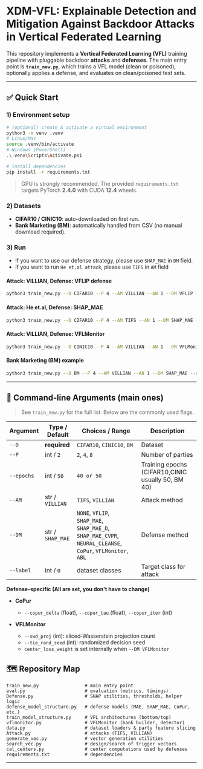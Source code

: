 # XDM-VFL: Explainable Detection and Mitigation Against Backdoor Attacks in Vertical Federated Learning

This repository implements a **Vertical Federated Learning (VFL)** training pipeline with pluggable backdoor **attacks** and **defenses**. The main entry point is **`train_new.py`**, which trains a VFL model (clean or poisoned), optionally applies a defense, and evaluates on clean/poisoned test sets.

---

## ✅ Quick Start

### 1) Environment setup

```bash
# (optional) create & activate a virtual environment
python3 -m venv .venv
# Linux/Mac
source .venv/bin/activate
# Windows (PowerShell)
.\.venv\Scripts\Activate.ps1

# install dependencies
pip install -r requirements.txt
```

> GPU is strongly recommended. The provided `requirements.txt` targets PyTorch **2.4.0** with CUDA **12.4** wheels.

### 2) Datasets

- **CIFAR10 / CINIC10**: auto-downloaded on first run.
- **Bank Marketing (BM)**: automatically handled from CSV (no manual download required).

### 3) Run
* If you want to use our defense strategy, please use `SHAP_MAE` in `DM` field.
* If you want to run `He et.al attack`, please use `TIFS` in `AM` field

#### Attack: VILLIAN, Defense: VFLIP defense
```bash
python3 train_new.py --D CIFAR10 --P 4 --AM VILLIAN --AN 1 --DM VFLIP --epochs 50 --label 0
```

#### Attack: He et.al, Defense: SHAP_MAE
```bash
python3 train_new.py --D CIFAR10 --P 4 --AM TIFS --AN 1 --DM SHAP_MAE --epochs 50 --label 0
```

#### Attack: VILLIAN, Defense: VFLMonitor
```bash
python3 train_new.py --D CINIC10 --P 4 --AM VILLIAN --AN 1 --DM VFLMonitor --epochs 50 --label 0
```

#### Bank Marketing (BM) example
```bash
python3 train_new.py --D BM --P 4 --AM VILLIAN --AN 1 --DM SHAP_MAE --epochs 40 --label 0
```
---

## 🔧 Command‑line Arguments (main ones)

> See `train_new.py` for the full list. Below are the commonly used flags.

| Argument   | Type / Default   | Choices / Range                                                                                            | Description                                       |
| ---------- | ---------------- | ---------------------------------------------------------------------------------------------------------- | ------------------------------------------------- |
| `--D`      | **required**     | `CIFAR10`, `CINIC10`, `BM`                                                                                 | Dataset                                           |
| `--P`      | int / `2`        | `2`, `4`, `8`                                                                                              | Number of parties                                 |
| `--epochs` | int / `50`       | `40 or 50`                                                                                                 | Training epochs (CIFAR10,CINIC usually 50, BM 40) |
| `--AM`     | str / `VILLIAN`  | `TIFS`, `VILLIAN`                                                                                          | Attack method                                     |
| `--DM`     | str / `SHAP_MAE` | `NONE`, `VFLIP`, `SHAP_MAE`, `SHAP_MAE_D`, `SHAP_MAE_CVPR`, `NEURAL_CLEANSE`, `CoPur`, `VFLMonitor`, `ABL` | Defense method                                    |
| `--label`  | int / `0`        | dataset classes                                                                                            | Target class for attack                           |

**Defense-specific (All are set, you don't have to change)**
- **CoPur**
  - `--copur_delta` (float), `--copur_tau` (float), `--copur_iter` (int)

- **VFLMonitor**
  - `--swd_proj` (int): sliced‑Wasserstein projection count  
  - `--tie_rand_seed` (int): randomized decision seed  
  - `center_loss_weight` is set internally when `--DM VFLMonitor`


## 🗺️ Repository Map

```
train_new.py                 # main entry point
eval.py                      # evaluation (metrics, timings)
Defense.py                   # SHAP utilities, thresholds, helper logic
defense_model_structure.py   # defense models (MAE, SHAP_MAE, CoPur, etc.)
train_model_structure.py     # VFL architectures (bottom/top)
vflmonitor.py                # VFLMonitor (bank builder, detector)
data.py                      # dataset loaders & party feature slicing
Attack.py                    # attacks (TIFS, VILLIAN)
generate_vec.py              # vector generation utilities
search_vec.py                # design/search of trigger vectors
cal_centers.py               # center computations used by defenses
requirements.txt             # dependencies
```

---
